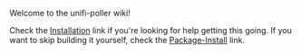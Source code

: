 Welcome to the unifi-poller wiki!

Check the [Installation](Installation) link if you're looking for help getting this going. If you want to skip building it yourself, check the [Package-Install](Package-Install) link.
